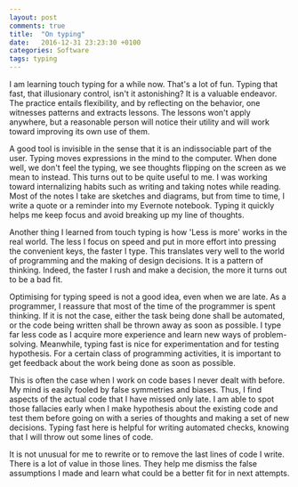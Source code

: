 ```yaml
---
layout: post
comments: true
title:  "On typing"
date:   2016-12-31 23:23:30 +0100
categories: Software
tags: typing
---
```


I am learning touch typing for a while now. That's a lot of fun.
Typing that fast, that illusionary control, isn't it astonishing?
It is a valuable endeavor.
The practice entails flexibility, and by reflecting on the behavior, 
one witnesses patterns and extracts lessons.
The lessons won't apply anywhere, but a reasonable person will notice
their utility and will work toward improving its own use of them.

A good tool is invisible in the sense that it is an indissociable part of the user.
Typing moves expressions in the mind to the computer.
When done well, we don't feel the typing,
we see thoughts flipping on the screen as we mean to instead.
This turns out to be quite useful to me.
I was working toward internalizing habits such as writing and taking notes while reading.
Most of the notes I take are sketches and diagrams,
but from time to time, I write a quote or a reminder into my Evernote notebook.
Typing it quickly helps me keep focus and avoid breaking up my line of thoughts.

Another thing I learned from touch typing is how 'Less is more' works in the real world.
The less I focus on speed and put in more effort into pressing the convenient keys,
the faster I type.
This translates very well to the world of programming and the making of design decisions.
It is a pattern of thinking. 
Indeed, the faster I rush and make a decision, the more it turns out to be a bad fit.

Optimising for typing speed is not a good idea, even when we are late.
As a programmer,
I reassure that most of the time of the programmer is spent thinking.
If it is not the case, either the task being done shall be automated, or the code
being written shall be thrown away as soon as possible.
I type far less code as I acquire more experience 
and learn new ways of problem-solving.
Meanwhile, typing fast is nice for experimentation and for testing hypothesis.
For a certain class of programming activities, 
it is important to get feedback about the work being done as soon as possible.

This is often the case when I work on code bases I never dealt with before.
My mind is easily fooled by false symmetries and biases.
Thus, I find aspects of the actual code that I have missed only late.
I am able to spot those fallacies early when I make hypothesis about the existing code
and test them before going on with a series of thoughts and making a set of new decisions.
Typing fast here is helpful for writing automated checks, 
knowing that I will throw out some lines of code.

It is not unusual for me to rewrite or to remove the last lines of code I write.
There is a lot of value in those lines. They help me dismiss the false assumptions 
I made and learn what could be a better fit for in next attempts.
